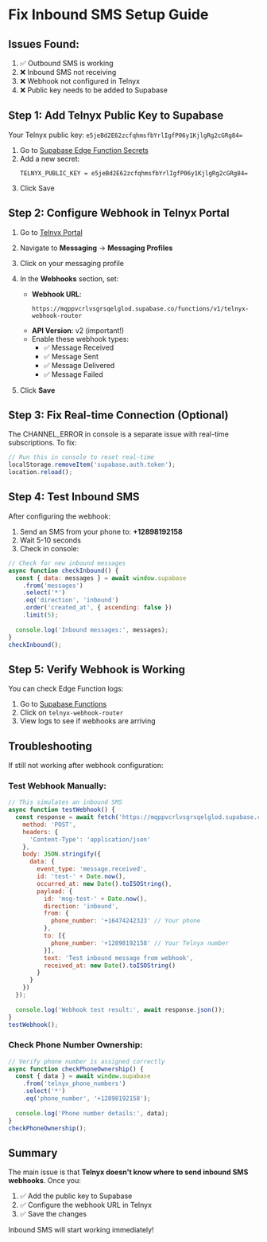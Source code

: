 # Fix Inbound SMS Setup Guide

## Issues Found:
1. ✅ Outbound SMS is working
2. ❌ Inbound SMS not receiving 
3. ❌ Webhook not configured in Telnyx
4. ❌ Public key needs to be added to Supabase

## Step 1: Add Telnyx Public Key to Supabase

Your Telnyx public key: `e5jeBd2E62zcfqhmsfbYrlIgfP06y1KjlgRg2cGRg84=`

1. Go to [Supabase Edge Function Secrets](https://supabase.com/dashboard/project/mqppvcrlvsgrsqelglod/functions/secrets)
2. Add a new secret:
   ```
   TELNYX_PUBLIC_KEY = e5jeBd2E62zcfqhmsfbYrlIgfP06y1KjlgRg2cGRg84=
   ```
3. Click Save

## Step 2: Configure Webhook in Telnyx Portal

1. Go to [Telnyx Portal](https://portal.telnyx.com)
2. Navigate to **Messaging** → **Messaging Profiles**
3. Click on your messaging profile
4. In the **Webhooks** section, set:
   - **Webhook URL**: 
     ```
     https://mqppvcrlvsgrsqelglod.supabase.co/functions/v1/telnyx-webhook-router
     ```
   - **API Version**: v2 (important!)
   - Enable these webhook types:
     - ✅ Message Received
     - ✅ Message Sent  
     - ✅ Message Delivered
     - ✅ Message Failed

5. Click **Save**

## Step 3: Fix Real-time Connection (Optional)

The CHANNEL_ERROR in console is a separate issue with real-time subscriptions. To fix:

```javascript
// Run this in console to reset real-time
localStorage.removeItem('supabase.auth.token');
location.reload();
```

## Step 4: Test Inbound SMS

After configuring the webhook:

1. Send an SMS from your phone to: **+12898192158**
2. Wait 5-10 seconds
3. Check in console:
```javascript
// Check for new inbound messages
async function checkInbound() {
  const { data: messages } = await window.supabase
    .from('messages')
    .select('*')
    .eq('direction', 'inbound')
    .order('created_at', { ascending: false })
    .limit(5);
  
  console.log('Inbound messages:', messages);
}
checkInbound();
```

## Step 5: Verify Webhook is Working

You can check Edge Function logs:
1. Go to [Supabase Functions](https://supabase.com/dashboard/project/mqppvcrlvsgrsqelglod/functions)
2. Click on `telnyx-webhook-router`
3. View logs to see if webhooks are arriving

## Troubleshooting

If still not working after webhook configuration:

### Test Webhook Manually:
```javascript
// This simulates an inbound SMS
async function testWebhook() {
  const response = await fetch('https://mqppvcrlvsgrsqelglod.supabase.co/functions/v1/sms-receiver', {
    method: 'POST',
    headers: {
      'Content-Type': 'application/json'
    },
    body: JSON.stringify({
      data: {
        event_type: 'message.received',
        id: 'test-' + Date.now(),
        occurred_at: new Date().toISOString(),
        payload: {
          id: 'msg-test-' + Date.now(),
          direction: 'inbound',
          from: {
            phone_number: '+16474242323' // Your phone
          },
          to: [{
            phone_number: '+12898192158' // Your Telnyx number
          }],
          text: 'Test inbound message from webhook',
          received_at: new Date().toISOString()
        }
      }
    })
  });
  
  console.log('Webhook test result:', await response.json());
}
testWebhook();
```

### Check Phone Number Ownership:
```javascript
// Verify phone number is assigned correctly
async function checkPhoneOwnership() {
  const { data } = await window.supabase
    .from('telnyx_phone_numbers')
    .select('*')
    .eq('phone_number', '+12898192158');
  
  console.log('Phone number details:', data);
}
checkPhoneOwnership();
```

## Summary

The main issue is that **Telnyx doesn't know where to send inbound SMS webhooks**. Once you:
1. ✅ Add the public key to Supabase
2. ✅ Configure the webhook URL in Telnyx
3. ✅ Save the changes

Inbound SMS will start working immediately!
